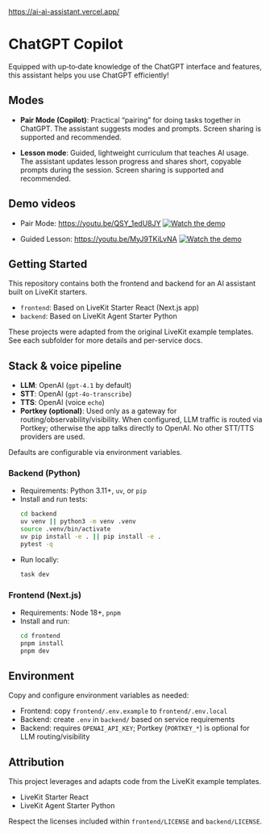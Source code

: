 https://ai-ai-assistant.vercel.app/

# ChatGPT Copilot

Equipped with up‑to‑date knowledge of the ChatGPT interface and features, this assistant helps you use ChatGPT efficiently!

## Modes

- **Pair Mode (Copilot)**: Practical “pairing” for doing tasks together in ChatGPT. The assistant suggests modes and prompts. Screen sharing is supported and recommended.

- **Lesson mode**: Guided, lightweight curriculum that teaches AI usage. The assistant updates lesson progress and shares short, copyable prompts during the session. Screen sharing is supported and recommended.

## Demo videos
- Pair Mode: https://youtu.be/QSY_1edU8JY [![Watch the demo](https://img.youtube.com/vi/QSY_1edU8JY/maxresdefault.jpg)](https://youtu.be/QSY_1edU8JY)
  
- Guided Lesson: https://youtu.be/MyJ9TKiLvNA [![Watch the demo](https://img.youtube.com/vi/MyJ9TKiLvNA/maxresdefault.jpg)](https://youtu.be/MyJ9TKiLvNA)


## Getting Started

This repository contains both the frontend and backend for an AI assistant built on LiveKit starters.

- `frontend`: Based on LiveKit Starter React (Next.js app)
- `backend`: Based on LiveKit Agent Starter Python

These projects were adapted from the original LiveKit example templates. See each subfolder for more details and per-service docs.

## Stack & voice pipeline

- **LLM**: OpenAI (`gpt-4.1` by default)
- **STT**: OpenAI (`gpt-4o-transcribe`)
- **TTS**: OpenAI (voice `echo`)
- **Portkey (optional)**: Used only as a gateway for routing/observability/visibility. When configured, LLM traffic is routed via Portkey; otherwise the app talks directly to OpenAI. No other STT/TTS providers are used.

Defaults are configurable via environment variables.

### Backend (Python)
- Requirements: Python 3.11+, `uv`, or `pip`
- Install and run tests:
  ```bash
  cd backend
  uv venv || python3 -m venv .venv
  source .venv/bin/activate
  uv pip install -e . || pip install -e .
  pytest -q
  ```
- Run locally:
  ```bash
  task dev
  ```

### Frontend (Next.js)
- Requirements: Node 18+, `pnpm`
- Install and run:
  ```bash
  cd frontend
  pnpm install
  pnpm dev
  ```

## Environment
Copy and configure environment variables as needed:
- Frontend: copy `frontend/.env.example` to `frontend/.env.local`
- Backend: create `.env` in `backend/` based on service requirements
- Backend: requires `OPENAI_API_KEY`; Portkey (`PORTKEY_*`) is optional for LLM routing/visibility

## Attribution
This project leverages and adapts code from the LiveKit example templates.
- LiveKit Starter React
- LiveKit Agent Starter Python

Respect the licenses included within `frontend/LICENSE` and `backend/LICENSE`. 
